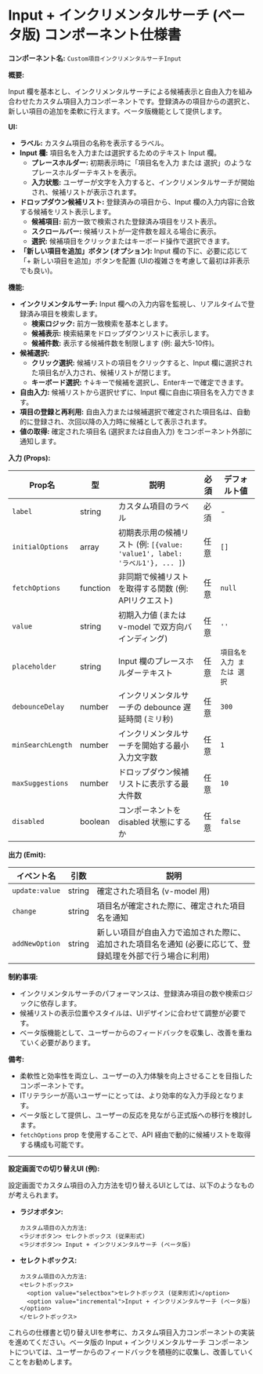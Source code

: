 # Input + インクリメンタルサーチ (ベータ版) コンポーネント仕様書

**コンポーネント名:** `Custom項目インクリメンタルサーチInput`

**概要:**

Input 欄を基本とし、インクリメンタルサーチによる候補表示と自由入力を組み合わせたカスタム項目入力コンポーネントです。登録済みの項目からの選択と、新しい項目の追加を柔軟に行えます。ベータ版機能として提供します。

**UI:**

* **ラベル:**  カスタム項目の名称を表示するラベル。
* **Input 欄:**  項目名を入力または選択するためのテキスト Input 欄。
    * **プレースホルダー:**  初期表示時に「項目名を入力 または 選択」のようなプレースホルダーテキストを表示。
    * **入力状態:**  ユーザーが文字を入力すると、インクリメンタルサーチが開始され、候補リストが表示されます。
* **ドロップダウン候補リスト:**  登録済みの項目から、Input 欄の入力内容に合致する候補をリスト表示します。
    * **候補項目:**  前方一致で検索された登録済み項目をリスト表示。
    * **スクロールバー:**  候補リストが一定件数を超える場合に表示。
    * **選択:**  候補項目をクリックまたはキーボード操作で選択できます。
* **「新しい項目を追加」ボタン (オプション):**  Input 欄の下に、必要に応じて「+ 新しい項目を追加」ボタンを配置 (UIの複雑さを考慮して最初は非表示でも良い)。

**機能:**

* **インクリメンタルサーチ:**  Input 欄への入力内容を監視し、リアルタイムで登録済み項目を検索します。
    * **検索ロジック:**  前方一致検索を基本とします。
    * **候補表示:**  検索結果をドロップダウンリストに表示します。
    * **候補件数:**  表示する候補件数を制限します (例: 最大5-10件)。
* **候補選択:**
    * **クリック選択:**  候補リストの項目をクリックすると、Input 欄に選択された項目名が入力され、候補リストが閉じます。
    * **キーボード選択:**  ↑↓キーで候補を選択し、Enterキーで確定できます。
* **自由入力:**  候補リストから選択せずに、Input 欄に自由に項目名を入力できます。
* **項目の登録と再利用:**  自由入力または候補選択で確定された項目名は、自動的に登録され、次回以降の入力時に候補として表示されます。
* **値の取得:**  確定された項目名 (選択または自由入力) をコンポーネント外部に通知します。

**入力 (Props):**

| Prop名                 | 型       | 説明                                                                 | 必須 | デフォルト値 |
| ---------------------- | -------- | -------------------------------------------------------------------- | --- | ----------- |
| `label`                | string   | カスタム項目のラベル                                                     | 必須 | -           |
| `initialOptions`       | array    | 初期表示用の候補リスト (例: `[{value: 'value1', label: 'ラベル1'}, ... ]`)  | 任意 | `[]`        |
| `fetchOptions`         | function | 非同期で候補リストを取得する関数 (例: APIリクエスト)                               | 任意 | `null`      |
| `value`                | string   | 初期入力値 (または v-model で双方向バインディング)                                 | 任意 | `''`        |
| `placeholder`          | string   | Input 欄のプレースホルダーテキスト                                          | 任意 | `項目名を入力 または 選択` |
| `debounceDelay`        | number   | インクリメンタルサーチの debounce 遅延時間 (ミリ秒)                               | 任意 | `300`       |
| `minSearchLength`      | number   | インクリメンタルサーチを開始する最小入力文字数                                   | 任意 | `1`         |
| `maxSuggestions`       | number   | ドロップダウン候補リストに表示する最大件数                                     | 任意 | `10`        |
| `disabled`             | boolean  | コンポーネントを disabled 状態にするか                                    | 任意 | `false`     |

**出力 (Emit):**

| イベント名    | 引数    | 説明                                                                   |
| ------------- | ------ | ---------------------------------------------------------------------- |
| `update:value` | string | 確定された項目名 (v-model 用)                                               |
| `change`      | string | 項目名が確定された際に、確定された項目名を通知                                     |
| `addNewOption` | string | 新しい項目が自由入力で追加された際に、追加された項目名を通知 (必要に応じて、登録処理を外部で行う場合に利用) |

**制約事項:**

* インクリメンタルサーチのパフォーマンスは、登録済み項目の数や検索ロジックに依存します。
* 候補リストの表示位置やスタイルは、UIデザインに合わせて調整が必要です。
* ベータ版機能として、ユーザーからのフィードバックを収集し、改善を重ねていく必要があります。

**備考:**

* 柔軟性と効率性を両立し、ユーザーの入力体験を向上させることを目指したコンポーネントです。
* ITリテラシーが高いユーザーにとっては、より効率的な入力手段となります。
* ベータ版として提供し、ユーザーの反応を見ながら正式版への移行を検討します。
* `fetchOptions` prop を使用することで、API 経由で動的に候補リストを取得する構成も可能です。

---

**設定画面での切り替えUI (例):**

設定画面でカスタム項目の入力方法を切り替えるUIとしては、以下のようなものが考えられます。

* **ラジオボタン:**
    ```
    カスタム項目の入力方法:
    <ラジオボタン> セレクトボックス (従来形式)
    <ラジオボタン> Input + インクリメンタルサーチ (ベータ版)
    ```

* **セレクトボックス:**
    ```
    カスタム項目の入力方法:
    <セレクトボックス>
      <option value="selectbox">セレクトボックス (従来形式)</option>
      <option value="incremental">Input + インクリメンタルサーチ (ベータ版)</option>
    </セレクトボックス>
    ```

これらの仕様書と切り替えUIを参考に、カスタム項目入力コンポーネントの実装を進めてください。ベータ版の Input + インクリメンタルサーチ コンポーネントについては、ユーザーからのフィードバックを積極的に収集し、改善していくことをお勧めします。
